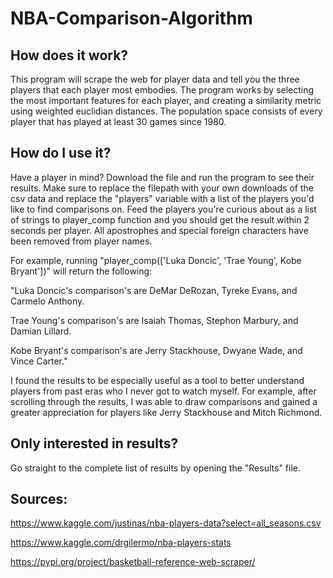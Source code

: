 # NBA-Comparison-Algorithm

## How does it work?
This program will scrape the web for player data and tell you the three players that each player most embodies. The program works by selecting the most important features for each player, and creating a similarity metric using weighted euclidian distances. The population space consists of every player that has played at least 30 games since 1980.

## How do I use it?
Have a player in mind? Download the file and run the program to see their results. Make sure to replace the filepath with your own downloads of the csv data and replace the "players" variable with a list of the players you'd like to find comparisons on. Feed the players you're curious about as a list of strings to player_comp function and you should get the result within 2 seconds per player. All apostrophes and special foreign characters have been removed from player names. 

For example, running "player_comp(['Luka Doncic', 'Trae Young', Kobe Bryant'])" will return the following:

"Luka Doncic's comparison's are DeMar DeRozan, Tyreke Evans, and Carmelo Anthony.

Trae Young's comparison's are Isaiah Thomas, Stephon Marbury, and Damian Lillard.

Kobe Bryant's comparison's are Jerry Stackhouse, Dwyane Wade, and Vince Carter."

I found the results to be especially useful as a tool to better understand players from past eras who I never got to watch myself. For example, after scrolling through the results, I was able to draw comparisons and gained a greater appreciation for players like Jerry Stackhouse and Mitch Richmond.

## Only interested in results? 
Go straight to the complete list of results by opening the "Results" file. 





## Sources:
https://www.kaggle.com/justinas/nba-players-data?select=all_seasons.csv

https://www.kaggle.com/drgilermo/nba-players-stats

https://pypi.org/project/basketball-reference-web-scraper/

